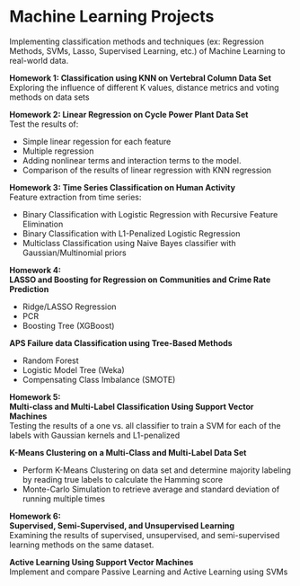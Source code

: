 # Machine Learning Projects
Implementing classification methods and techniques (ex: Regression Methods, SVMs, Lasso, Supervised Learning, etc.) of Machine Learning to real-world data.

<b>Homework 1: Classification using KNN on Vertebral Column Data Set </b> <br/>
Exploring the influence of different K values, distance metrics and voting methods on data sets


<b>Homework 2: Linear Regression on Cycle Power Plant Data Set </b><br/>
Test the results of:
- Simple linear regession for each feature
- Multiple regression
- Adding nonlinear terms and interaction terms to the model.
- Comparison of the results of linear regression with KNN regression

<b> Homework 3: Time Series Classification on Human Activity</b><br/>
Feature extraction from time series:
- Binary Classification with Logistic Regression with Recursive Feature Elimination
- Binary Classification with L1-Penalized Logistic Regression
- Multiclass Classification using Naive Bayes classifier with Gaussian/Multinomial priors

<b> Homework 4:<br/> LASSO and Boosting for Regression on Communities and Crime Rate Prediction </b><br/>
  - Ridge/LASSO Regression
  - PCR
  - Boosting Tree (XGBoost)
  
<b> APS Failure data Classification using Tree-Based Methods </b> <br/>
  - Random Forest
  - Logistic Model Tree (Weka)
  - Compensating Class Imbalance (SMOTE)

<b> Homework 5: <br/>
Multi-class and Multi-Label Classification Using Support Vector Machines </b><br/>
  Testing the results of a one vs. all classifier to train a SVM for each of the labels with Gaussian kernels and L1-penalized
  
<b> K-Means Clustering on a Multi-Class and Multi-Label Data Set </b> <br/>
- Perform K-Means Clustering on data set and determine majority labeling by reading true labels to calculate the Hamming score
- Monte-Carlo Simulation to retrieve average and standard deviation of running multiple times
  
<b> Homework 6: <br/>
  Supervised, Semi-Supervised, and Unsupervised Learning </b> <br/>
 Examining the results of supervised, unsupervised, and semi-supervised learning methods on the same dataset.
  
<b> Active Learning Using Support Vector Machines </b> <br/>
  Implement and compare Passive Learning and Active Learning using SVMs
